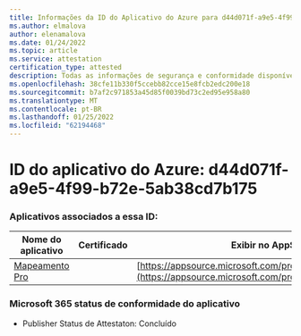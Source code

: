```yaml
---
title: Informações da ID do Aplicativo do Azure para d44d071f-a9e5-4f99-b72e-5ab38cd7b175
ms.author: elmalova
author: elenamalova
ms.date: 01/24/2022
ms.topic: article
ms.service: attestation
certification_type: attested
description: Todas as informações de segurança e conformidade disponíveis para d44d071f-a9e5-4f99-b72e-5ab38cd7b175.
ms.openlocfilehash: 38cfe11b330f5ccebb82cce15e8fcb2edc200e18
ms.sourcegitcommit: b7af2c971853a45d85f0039bd73c2ed95e958a80
ms.translationtype: MT
ms.contentlocale: pt-BR
ms.lasthandoff: 01/25/2022
ms.locfileid: "62194468"
---
```

# <a name="azure-app-id-d44d071f-a9e5-4f99-b72e-5ab38cd7b175"></a>ID do aplicativo do Azure: d44d071f-a9e5-4f99-b72e-5ab38cd7b175


### <a name="apps-associated-with-this-id"></a>Aplicativos associados a essa ID:
| **Nome do aplicativo** | **Certificado** | **Exibir no AppSource** |
|--------------|---------------|-----------------------|
| [Mapeamento Pro](https://docs.microsoft.com/microsoft-365-app-certification/forward/WA200003434) |  | [https://appsource.microsoft.com/product/office/WA200003434](https://appsource.microsoft.com/product/office/WA200003434) |

### <a name="microsoft-365-app-compliance-status"></a>Microsoft 365 status de conformidade do aplicativo
- Publisher Status de Attestaton: Concluído
